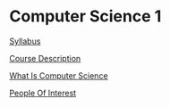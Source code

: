 # Computer Science 1
[Syllabus](syllabus.md)

[Course Description](coursedescriptions.md)

[What Is Computer Science](what.is.comp.science.md)

[People Of Interest](people.of.interest.md)
